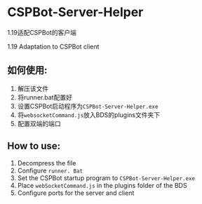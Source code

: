 # CSPBot-Server-Helper
1.19适配CSPBot的客户端

1.19 Adaptation to CSPBot client

## 如何使用:
1. 解压该文件
2. 将runner.bat配置好
3. 设置CSPBot启动程序为`CSPBot-Server-Helper.exe`
4. 将`websocketCommand.js`放入BDS的plugins文件夹下
5. 配置双端的端口

## How to use:
1. Decompress the file
2. Configure `runner. Bat`
3. Set the CSPBot startup program to `CSPBot-Server-Helper.exe`
4. Place `webSocketCommand.js` in the plugins folder of the BDS
5. Configure ports for the server and client

